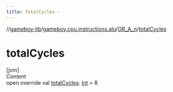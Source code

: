 ```yaml
---
title: totalCycles -
---
```

//[gameboy-lib](../../index.md)/[gameboy.cpu.instructions.alu](../index.md)/[OR_A_n](index.md)/[totalCycles](total-cycles.md)



# totalCycles  
[jvm]  
Content  
open override val [totalCycles](total-cycles.md): [Int](https://kotlinlang.org/api/latest/jvm/stdlib/kotlin/-int/index.html) = 8  



